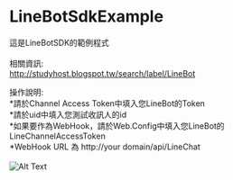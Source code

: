 # LineBotSdkExample
這是LineBotSDK的範例程式<br>
<br>
相關資訊:<br>
http://studyhost.blogspot.tw/search/label/LineBot

操作說明:<br>
*請於Channel Access Token中填入您LineBot的Token<br>
*請於uid中填入您測試收訊人的id<br>
*如果要作為WebHook，請於Web.Config中填入您LineBot的LineChannelAccessToken<br>
*WebHook URL 為 http://your domain/api/LineChat<br>
<br> 
![Alt Text](http://arock.blob.core.windows.net/blogdata201701/16-161613-1351c425-a9d1-466e-84a5-9bfd67c004d0.png)